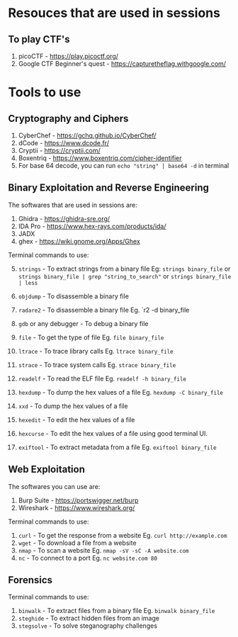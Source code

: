 # Resouces that are used in sessions

## To play CTF's

1. picoCTF - https://play.picoctf.org/
2. Google CTF Beginner's quest - https://capturetheflag.withgoogle.com/

# Tools to use

## Cryptography and Ciphers

1. CyberChef - https://gchq.github.io/CyberChef/
2. dCode - https://www.dcode.fr/
3. Cryptii - https://cryptii.com/
4. Boxentriq - https://www.boxentriq.com/cipher-identifier
5. For base 64 decode, you can run `echo "string" | base64 -d` in terminal

## Binary Exploitation and Reverse Engineering

The softwares that are used in sessions are:

1. Ghidra - https://ghidra-sre.org/
2. IDA Pro - https://www.hex-rays.com/products/ida/
3. JADX
4. ghex - https://wiki.gnome.org/Apps/Ghex

Terminal commands to use:

5. `strings` - To extract strings from a binary file
   Eg: `strings binary_file` or `strings binary_file | grep "string_to_search"` or `strings binary_file | less`

6. `objdump` - To disassemble a binary file
7. `radare2` - To disassemble a binary file
   Eg. `r2 -d binary_file
8. `gdb` or any debugger - To debug a binary file
9. `file` - To get the type of file
   Eg. `file binary_file`
10. `ltrace` - To trace library calls
    Eg. `ltrace binary_file`
11. `strace` - To trace system calls
    Eg. `strace binary_file`
12. `readelf` - To read the ELF file
    Eg. `readelf -h binary_file`
13. `hexdump` - To dump the hex values of a file
    Eg. `hexdump -C binary_file`
14. `xxd` - To dump the hex values of a file
15. `hexedit` - To edit the hex values of a file
16. `hexcurse` - To edit the hex values of a file using good terminal UI.
17. `exiftool` - To extract metadata from a file
    Eg. `exiftool binary_file`

## Web Exploitation

The softwares you can use are:

1. Burp Suite - https://portswigger.net/burp
2. Wireshark - https://www.wireshark.org/

Terminal commands to use:

1. `curl` - To get the response from a website
   Eg. `curl http://example.com`
2. `wget` - To download a file from a website
3. `nmap` - To scan a website
   Eg. `nmap -sV -sC -A website.com`
4. `nc` - To connect to a port
   Eg. `nc website.com 80`

## Forensics

Terminal commands to use:

1. `binwalk` - To extract files from a binary file
   Eg. `binwalk binary_file`
2. `steghide` - To extract hidden files from an image
3. `stegsolve` - To solve steganography challenges
